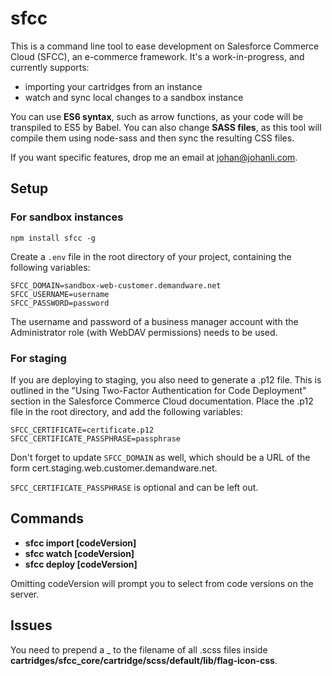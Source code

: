# sfcc

This is a command line tool to ease development on Salesforce Commerce Cloud (SFCC), an e-commerce framework.
It's a work-in-progress, and currently supports:

* importing your cartridges from an instance
* watch and sync local changes to a sandbox instance

You can use **ES6 syntax**, such as arrow functions, as your code will be transpiled to ES5 by Babel.
You can also change **SASS files**, as this tool will compile them using node-sass and then sync the
resulting CSS files.

If you want specific features, drop me an email at [johan@johanli.com](mailto:johan@johanli.com).

## Setup

### For sandbox instances

```
npm install sfcc -g
```

Create a `.env` file in the root directory of your project, containing the following variables:

```
SFCC_DOMAIN=sandbox-web-customer.demandware.net
SFCC_USERNAME=username
SFCC_PASSWORD=password
```

The username and password of a business manager account with the Administrator role (with WebDAV permissions) needs to be used.

### For staging

If you are deploying to staging, you also need to generate a .p12 file. This is outlined in the "Using Two-Factor Authentication
for Code Deployment" section in the Salesforce Commerce Cloud documentation. Place the .p12 file in the root directory,
and add the following variables:

```
SFCC_CERTIFICATE=certificate.p12
SFCC_CERTIFICATE_PASSPHRASE=passphrase
```

Don't forget to update `SFCC_DOMAIN` as well, which should be a URL of the form cert.staging.web.customer.demandware.net.

`SFCC_CERTIFICATE_PASSPHRASE` is optional and can be left out.

## Commands

* **sfcc import [codeVersion]**
* **sfcc watch [codeVersion]**
* **sfcc deploy [codeVersion]**

Omitting codeVersion will prompt you to select from code versions on the server.

## Issues

You need to prepend a _ to the filename of all .scss files inside **cartridges/sfcc_core/cartridge/scss/default/lib/flag-icon-css**.